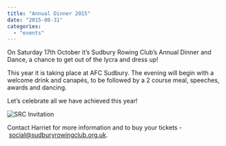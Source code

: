 ```yaml
---
title: "Annual Dinner 2015"
date: "2015-08-31"
categories: 
  - "events"
---
```


On Saturday 17th October it’s Sudbury Rowing Club’s Annual Dinner and Dance, a chance to get out of the lycra and dress up!

This year it is taking place at AFC Sudbury. The evening will begin with a welcome drink and canapés, to be followed by a 2 course meal, speeches, awards and dancing.

Let’s celebrate all we have achieved this year!

![SRC Invitation](/assets/news/images/SRC-Invitation-709x1024.jpg)

Contact Harriet for more information and to buy your tickets - [social@sudburyrowingclub.org.uk](mailto:social@sudburyrowingclub.org.uk).
